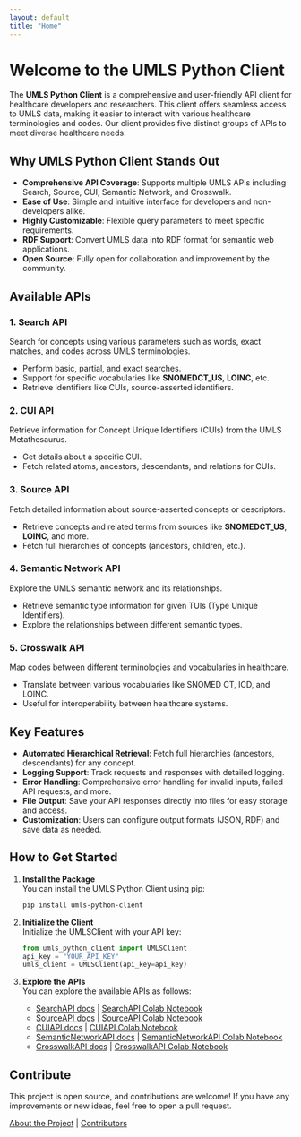 ```yaml
---
layout: default
title: "Home"
---
```


# Welcome to the UMLS Python Client

The **UMLS Python Client** is a comprehensive and user-friendly API client for healthcare developers and researchers.
This client offers seamless access to UMLS data, making it easier to interact with various healthcare terminologies and codes. 
Our client provides five distinct groups of APIs to meet diverse healthcare needs.

## Why UMLS Python Client Stands Out
- **Comprehensive API Coverage**: Supports multiple UMLS APIs including Search, Source, CUI, Semantic Network, and Crosswalk.
- **Ease of Use**: Simple and intuitive interface for developers and non-developers alike.
- **Highly Customizable**: Flexible query parameters to meet specific requirements.
- **RDF Support**: Convert UMLS data into RDF format for semantic web applications.
- **Open Source**: Fully open for collaboration and improvement by the community.

## Available APIs

### 1. Search API
Search for concepts using various parameters such as words, exact matches, and codes across UMLS terminologies.
- Perform basic, partial, and exact searches.
- Support for specific vocabularies like **SNOMEDCT_US**, **LOINC**, etc.
- Retrieve identifiers like CUIs, source-asserted identifiers.

### 2. CUI API
Retrieve information for Concept Unique Identifiers (CUIs) from the UMLS Metathesaurus.
- Get details about a specific CUI.
- Fetch related atoms, ancestors, descendants, and relations for CUIs.

### 3. Source API
Fetch detailed information about source-asserted concepts or descriptors.
- Retrieve concepts and related terms from sources like **SNOMEDCT_US**, **LOINC**, and more.
- Fetch full hierarchies of concepts (ancestors, children, etc.).

### 4. Semantic Network API
Explore the UMLS semantic network and its relationships.
- Retrieve semantic type information for given TUIs (Type Unique Identifiers).
- Explore the relationships between different semantic types.

### 5. Crosswalk API
Map codes between different terminologies and vocabularies in healthcare.
- Translate between various vocabularies like SNOMED CT, ICD, and LOINC.
- Useful for interoperability between healthcare systems.

## Key Features
- **Automated Hierarchical Retrieval**: Fetch full hierarchies (ancestors, descendants) for any concept.
- **Logging Support**: Track requests and responses with detailed logging.
- **Error Handling**: Comprehensive error handling for invalid inputs, failed API requests, and more.
- **File Output**: Save your API responses directly into files for easy storage and access.
- **Customization**: Users can configure output formats (JSON, RDF) and save data as needed.

## How to Get Started

1. **Install the Package**  
   You can install the UMLS Python Client using pip:

   ```bash
   pip install umls-python-client
   ```

2. **Initialize the Client**  
   Initialize the UMLSClient with your API key:

   ```python
   from umls_python_client import UMLSClient
   api_key = "YOUR_API_KEY"
   umls_client = UMLSClient(api_key=api_key)
   ```

3. **Explore the APIs**  
   You can explore the available APIs as follows:

   - [SearchAPI docs](/umls-python-client-homepage/searchAPI) | [SearchAPI Colab Notebook](https://colab.research.google.com/drive/1ICQFoZqfsW6YvcaoRo-DtZR2QAWmqFI0?usp=sharing)
   - [SourceAPI docs](/umls-python-client-homepage/sourceAPI) | [SourceAPI Colab Notebook](https://colab.research.google.com/drive/1ICQFoZqfsW6YvcaoRo-DtZR2QAWmqFI0?usp=sharing)
   - [CUIAPI docs](/) | [CUIAPI Colab Notebook](https://colab.research.google.com/drive/1ICQFoZqfsW6YvcaoRo-DtZR2QAWmqFI0?usp=sharing)
   - [SemanticNetworkAPI docs](/umls-python-client-homepage/semanticAPI) | [SemanticNetworkAPI Colab Notebook](https://colab.research.google.com/drive/1ICQFoZqfsW6YvcaoRo-DtZR2QAWmqFI0?usp=sharing)
   - [CrosswalkAPI docs](/umls-python-client-homepage/crosswalkAPI) | [CrosswalkAPI Colab Notebook](https://colab.research.google.com/drive/1ICQFoZqfsW6YvcaoRo-DtZR2QAWmqFI0?usp=sharing)


## Contribute
This project is open source, and contributions are welcome! If you have any improvements or new ideas, feel free to open a pull request.

[About the Project](/umls-python-client-homepage/about) | [Contributors](/umls-python-client-homepage/contributors) 

